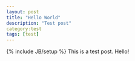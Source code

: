 ```yaml
---
layout: post
title: "Hello World"
description: "Test post"
category:test 
tags: [test]
---
```

{% include JB/setup %}
This is a test post. Hello!
